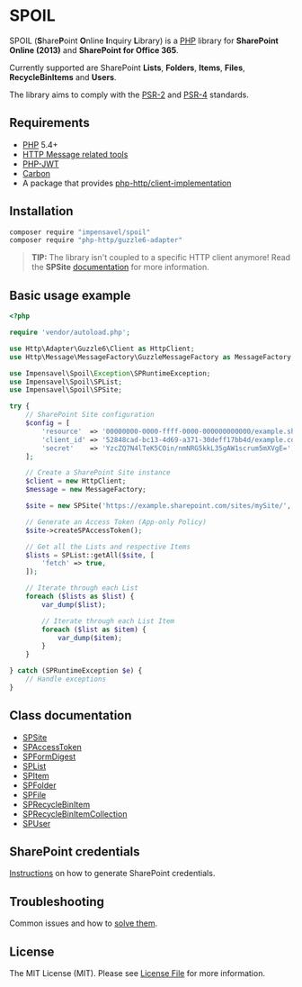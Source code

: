 # SPOIL
SPOIL (**S**hare**P**oint **O**nline **I**nquiry **L**ibrary) is a [PHP](http://www.php.net) library for **SharePoint Online (2013)** and **SharePoint for Office 365**.

Currently supported are SharePoint **Lists**, **Folders**, **Items**, **Files**, **RecycleBinItems** and **Users**.

The library aims to comply with the [PSR-2][] and [PSR-4][] standards.

[PSR-2]: https://github.com/php-fig/fig-standards/blob/master/accepted/PSR-2-coding-style-guide.md
[PSR-4]: https://github.com/php-fig/fig-standards/blob/master/accepted/PSR-4-autoloader.md

## Requirements
* [PHP](http://www.php.net) 5.4+
* [HTTP Message related tools](https://packagist.org/packages/php-http/message)
* [PHP-JWT](https://packagist.org/packages/firebase/php-jwt)
* [Carbon](https://packagist.org/packages/nesbot/carbon)
* A package that provides [php-http/client-implementation](https://packagist.org/providers/php-http/client-implementation)

## Installation
``` bash
composer require "impensavel/spoil"
composer require "php-http/guzzle6-adapter"
```
>**TIP:** The library isn't coupled to a specific HTTP client anymore! Read the **SPSite** [documentation](docs/SPSite.md) for more information.

## Basic usage example
```php
<?php

require 'vendor/autoload.php';

use Http\Adapter\Guzzle6\Client as HttpClient;
use Http\Message\MessageFactory\GuzzleMessageFactory as MessageFactory;

use Impensavel\Spoil\Exception\SPRuntimeException;
use Impensavel\Spoil\SPList;
use Impensavel\Spoil\SPSite;

try {
    // SharePoint Site configuration
    $config = [
        'resource'  => '00000000-0000-ffff-0000-000000000000/example.sharepoint.com@09g7c3b0-f0d4-416d-39a7-09671ab91f64',
        'client_id' => '52848cad-bc13-4d69-a371-30deff17bb4d/example.com@09g7c3b0-f0d4-416d-39a7-09671ab91f64',
        'secret'    => 'YzcZQ7N4lTeK5COin/nmNRG5kkL35gAW1scrum5mXVgE=',
    ];

    // Create a SharePoint Site instance
    $client = new HttpClient;
    $message = new MessageFactory;

    $site = new SPSite('https://example.sharepoint.com/sites/mySite/', $config, $client, $message);

    // Generate an Access Token (App-only Policy)
    $site->createSPAccessToken();

    // Get all the Lists and respective Items 
    $lists = SPList::getAll($site, [
        'fetch' => true,
    ]);

    // Iterate through each List
    foreach ($lists as $list) {
        var_dump($list);

        // Iterate through each List Item
        foreach ($list as $item) {
            var_dump($item);
        }
    }

} catch (SPRuntimeException $e) {
    // Handle exceptions
}
```

## Class documentation
- [SPSite](docs/SPSite.md)
- [SPAccessToken](docs/SPAccessToken.md)
- [SPFormDigest](docs/SPFormDigest.md)
- [SPList](docs/SPList.md)
- [SPItem](docs/SPItem.md)
- [SPFolder](docs/SPFolder.md)
- [SPFile](docs/SPFile.md)
- [SPRecycleBinItem](docs/SPRecycleBinItem.md)
- [SPRecycleBinItemCollection](docs/SPRecycleBinItemCollection.md)
- [SPUser](docs/SPUser.md)

## SharePoint credentials
[Instructions](docs/Credentials.md) on how to generate SharePoint credentials. 

## Troubleshooting
Common issues and how to [solve them](docs/Troubleshooting.md).

## License
The MIT License (MIT). Please see [License File](LICENSE.md) for more information.
